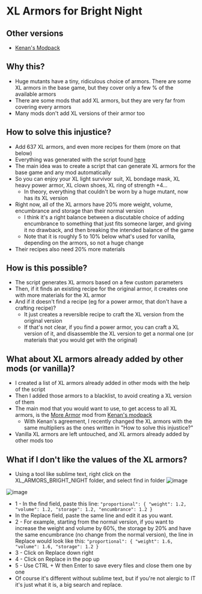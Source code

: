# XL Armors for Bright Night
## Other versions
- [Kenan's Modpack](https://github.com/leoCottret/cbn-leocottret-mods/edit/main/MODS/XL_ARMORS_KENAN_MODPACK/) 
## Why this?
- Huge mutants have a tiny, ridiculous choice of armors. There are some XL armors in the base game, but they cover only a few % of the available armors
- There are some mods that add XL armors, but they are very far from covering every armors
- Many mods don't add XL versions of their armor too

## How to solve this injustice?
- Add 637 XL armors, and even more recipes for them (more on that below)
- Everything was generated with the script found [here](../../DEV_TOOLS/XL_ARMORS_GENERATOR)
- The main idea was to create a script that can generate XL armors for the base game and any mod automatically
- So you can enjoy your XL light survivor suit, XL bondage mask, XL heavy power armor, XL clown shoes, XL ring of strength +4...
  - In theory, everything that couldn't be worn by a huge mutant, now has its XL version
- Right now, all of the XL armors have 20% more weight, volume, encumbrance and storage than their normal version
  - I think it's a right balance between a discutable choice of adding encumbrance to something that just fits someone larger, and giving it no drawback, and then breaking the intended balance of the game
  - Note that it is roughly 5 to 10% below what's used for vanilla, depending on the armors, so not a huge change
- Their recipes also need 20% more materials

## How is this possible?
- The script generates XL armors based on a few custom parameters
- Then, if it finds an existing recipe for the original armor, it creates one with more materials for the XL armor
- And if it doesn't find a recipe (eg for a power armor, that don't have a crafting recipe)?
  - It just creates a reversible recipe to craft the XL version from the original version
  - If that's not clear, if you find a power armor, you can craft a XL version of it, and disassemble the XL version to get a normal one (or materials that you would get with the original)

## What about XL armors already added by other mods (or vanilla)?
- I created a list of XL armors already added in other mods with the help of the script
- Then I added those armors to a blacklist, to avoid creating a XL version of them
- The main mod that you would want to use, to get access to all XL armors, is the [More Armor](https://github.com/Kenan2000/BrightNights-Structured-Kenan-Modpack/tree/master/Kenan-BrightNights-Structured-Modpack/Medium-Maintenance-Small-Mods/More_Armor) mod from [Kenan's modpack](https://github.com/Kenan2000/BrightNights-Structured-Kenan-Modpack)
  - With Kenan's agreement, I recently changed the XL armors with the same multipliers as the ones written in "How to solve this injustice?"
- Vanilla XL armors are left untouched, and XL armors already added by other mods too

## What if I don't like the values of the XL armors?
- Using a tool like sublime text, right click on the XL_ARMORS_BRIGHT_NIGHT folder, and select find in folder
![image](https://user-images.githubusercontent.com/71428793/199932628-2e8de802-65b1-43cc-86e2-30670806ad44.png)

![image](https://user-images.githubusercontent.com/71428793/199935367-a74199aa-a666-42a7-ae07-940580741f95.png)

- 1 - In the find field, paste this line: `"proportional": { "weight": 1.2, "volume": 1.2, "storage": 1.2, "encumbrance": 1.2 }`
- In the Replace field, paste the same line and edit it as you want. 
- 2 - For example, starting from the normal version, if you want to increase the weight and volume by 60%, the storage by 20% and have the same encumbrance (no change from the normal version), the line in Replace would look like this: `"proportional": { "weight": 1.6, "volume": 1.6, "storage": 1.2 }`
- 3 - Click on Replace down right
- 4 - Click on Replace in the pop up
- 5 - Use CTRL + W then Enter to save every files and close them one by one
- Of course it's different without sublime text, but if you're not alergic to IT it's just what it is, a big search and replace.

